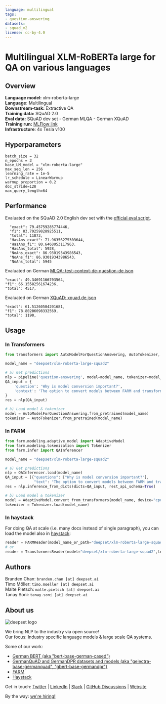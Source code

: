```yaml
---
language: multilingual
tags:
- question-answering
datasets:
- squad_v2
license: cc-by-4.0
---
```


# Multilingual XLM-RoBERTa large for QA on various languages 

## Overview
**Language model:** xlm-roberta-large  
**Language:** Multilingual  
**Downstream-task:** Extractive QA  
**Training data:** SQuAD 2.0  
**Eval data:** SQuAD dev set - German MLQA - German XQuAD   
**Training run:** [MLFlow link](https://public-mlflow.deepset.ai/#/experiments/124/runs/3a540e3f3ecf4dd98eae8fc6d457ff20)  
**Infrastructure**: 4x Tesla v100

## Hyperparameters

```
batch_size = 32
n_epochs = 3
base_LM_model = "xlm-roberta-large"
max_seq_len = 256
learning_rate = 1e-5
lr_schedule = LinearWarmup
warmup_proportion = 0.2
doc_stride=128
max_query_length=64
``` 

## Performance
Evaluated on the SQuAD 2.0 English dev set with the [official eval script](https://worksheets.codalab.org/rest/bundles/0x6b567e1cf2e041ec80d7098f031c5c9e/contents/blob/).
```
  "exact": 79.45759285774446,
  "f1": 83.79259828925511,
  "total": 11873,
  "HasAns_exact": 71.96356275303644,
  "HasAns_f1": 80.6460053117963,
  "HasAns_total": 5928,
  "NoAns_exact": 86.93019343986543,
  "NoAns_f1": 86.93019343986543,
  "NoAns_total": 5945
```

Evaluated on German [MLQA: test-context-de-question-de.json](https://github.com/facebookresearch/MLQA)
```
"exact": 49.34691166703564,
"f1": 66.15582561674236,
"total": 4517,
```

Evaluated on German [XQuAD: xquad.de.json](https://github.com/deepmind/xquad)
```
"exact": 61.51260504201681,
"f1": 78.80206098332569,
"total": 1190,
```

## Usage

### In Transformers
```python
from transformers import AutoModelForQuestionAnswering, AutoTokenizer, pipeline

model_name = "deepset/xlm-roberta-large-squad2"

# a) Get predictions
nlp = pipeline('question-answering', model=model_name, tokenizer=model_name)
QA_input = {
    'question': 'Why is model conversion important?',
    'context': 'The option to convert models between FARM and transformers gives freedom to the user and let people easily switch between frameworks.'
}
res = nlp(QA_input)

# b) Load model & tokenizer
model = AutoModelForQuestionAnswering.from_pretrained(model_name)
tokenizer = AutoTokenizer.from_pretrained(model_name)
```

### In FARM

```python
from farm.modeling.adaptive_model import AdaptiveModel
from farm.modeling.tokenization import Tokenizer
from farm.infer import QAInferencer

model_name = "deepset/xlm-roberta-large-squad2"

# a) Get predictions
nlp = QAInferencer.load(model_name)
QA_input = [{"questions": ["Why is model conversion important?"],
             "text": "The option to convert models between FARM and transformers gives freedom to the user and let people easily switch between frameworks."}]
res = nlp.inference_from_dicts(dicts=QA_input, rest_api_schema=True)

# b) Load model & tokenizer
model = AdaptiveModel.convert_from_transformers(model_name, device="cpu", task_type="question_answering")
tokenizer = Tokenizer.load(model_name)
```

### In haystack
For doing QA at scale (i.e. many docs instead of single paragraph), you can load the model also in [haystack](https://github.com/deepset-ai/haystack/):
```python
reader = FARMReader(model_name_or_path="deepset/xlm-roberta-large-squad2")
# or 
reader = TransformersReader(model="deepset/xlm-roberta-large-squad2",tokenizer="deepset/xlm-roberta-large-squad2")
```


## Authors
Branden Chan: `branden.chan [at] deepset.ai`  
Timo Möller: `timo.moeller [at] deepset.ai`  
Malte Pietsch: `malte.pietsch [at] deepset.ai`  
Tanay Soni: `tanay.soni [at] deepset.ai`

## About us
![deepset logo](https://workablehr.s3.amazonaws.com/uploads/account/logo/476306/logo)

We bring NLP to the industry via open source!  
Our focus: Industry specific language models & large scale QA systems.  
  
Some of our work: 
- [German BERT (aka "bert-base-german-cased")](https://deepset.ai/german-bert)
- [GermanQuAD and GermanDPR datasets and models (aka "gelectra-base-germanquad", "gbert-base-germandpr")](https://deepset.ai/germanquad)
- [FARM](https://github.com/deepset-ai/FARM)
- [Haystack](https://github.com/deepset-ai/haystack/)

Get in touch:
[Twitter](https://twitter.com/deepset_ai) | [LinkedIn](https://www.linkedin.com/company/deepset-ai/) | [Slack](https://haystack.deepset.ai/community/join) | [GitHub Discussions](https://github.com/deepset-ai/haystack/discussions) | [Website](https://deepset.ai)

By the way: [we're hiring!](http://www.deepset.ai/jobs)
